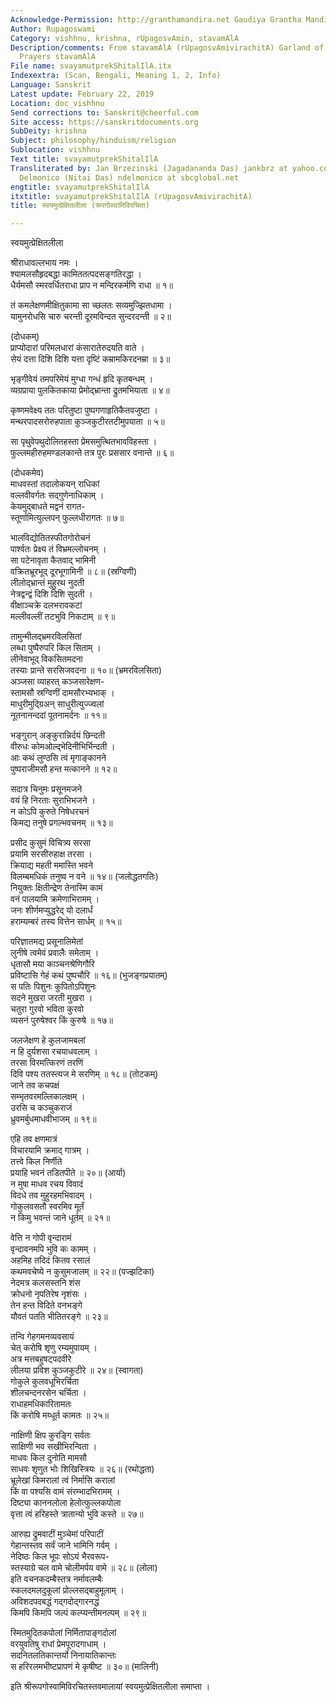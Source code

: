 ```yaml
---
Acknowledge-Permission: http://granthamandira.net Gaudiya Grantha Mandira
Author: Rupagoswami
Category: vishhnu, krishna, rUpagosvAmin, stavamAlA
Description/comments: From stavamAlA (rUpagosvAmivirachitA) Garland of Devotional
  Prayers stavamAlA
File name: svayamutprekShitalIlA.itx
Indexextra: (Scan, Bengali, Meaning 1, 2, Info)
Language: Sanskrit
Latest update: February 22, 2019
Location: doc_vishhnu
Send corrections to: Sanskrit@cheerful.com
Site access: https://sanskritdocuments.org
SubDeity: krishna
Subject: philosophy/hinduism/religion
Sublocation: vishhnu
Text title: svayamutprekShitalIlA
Transliterated by: Jan Brzezinski (Jagadananda Das) jankbrz at yahoo.com and Neal
  Delmonico (Nitai Das) ndelmonico at sbcglobal.net
engtitle: svayamutprekShitalIlA
itxtitle: svayamutprekShitalIlA (rUpagosvAmivirachitA)
title: स्वयमुत्प्रेक्षितलीला (रूपगोस्वामिविरचिता)

---
```

  
 स्वयमुत्प्रेक्षितलीला   
  
श्रीराधावल्लभाय नमः ।  
श्यामलसौहृदबद्धा कामिततत्पदसङ्गतिरद्धा ।  
धैर्यमसौ स्मरवर्धितराधा प्राप न मन्दिरकर्मणि राधा ॥ १॥  
  
तं कमलेक्षणमीक्षितुकामा सा च्छलतः सव्यमुज्झितधामा ।  
यामुनरोधसि चारु चरन्ती दूरमविन्दत सुन्दरदन्ती ॥ २॥  
  
 (दोधकम्)  
प्राप्योदारां परिमलधारां कंसारातेरुदयति वाते ।  
सेयं दत्ता दिशि दिशि यत्ता दृष्टिं कम्रामकिरदनम्रा ॥ ३॥  
  
भृङ्गीवेयं तमपरिमेयं मुग्धा गन्धं हृदि कृतबन्धम् ।  
व्यग्रप्राया पुलकितकाया प्रेमोद्भ्रान्ता द्रुतमभियाता ॥ ४॥  
  
कृष्णमवेक्ष्य ततः परितुष्टा पुष्पगणाहृतिकैतवजुष्टा ।  
मन्थरपादसरोरुहपाता कुञ्जकुटीरतटीमुपयाता ॥ ५॥  
  
सा पृथुवेपथुदोलितहस्ता प्रेमसमुत्थितभावविहस्ता ।  
फुल्लमहीरुहमण्डलकान्ते तत्र पुरः प्रससार वनान्ते ॥ ६॥  
  
 (दोधकमेव)  
माधवस्तां तदालोकयन् राधिकां  
     वल्लवीवर्गतः सद्गुणेनाधिकाम् ।  
केयमुद्बाधते मद्वनं रागत-  
     स्तूर्णामित्युल्लपन् फुल्लधीरागतः ॥ ७॥  
  
भालविद्योतितस्फीतगोरोचनं  
     पार्श्वतः प्रेक्ष्य तं विभ्रमल्लोचनम् ।  
सा पटेनावृता कैतवाद् भामिनी  
     वक्रितभ्रूरभूद् दूरभूगामिनी ॥ ८॥ (स्रग्विणी)  
लीलोद्भ्रान्तं मुहुरथ नुदती  
     नेत्रद्वन्द्वं दिशि दिशि सुदती ।  
वीक्षाञ्चक्रे दलभरावकटां  
     मल्लीवल्लीं तटभुवि निकटाम् ॥ ९॥  
  
तामुन्मीलद्भ्रमरविलसितां  
     लब्धा पुष्पैरुपरि किल सिताम् ।  
लीनेवाभूद् विकसितमदना  
     तस्याः प्रान्ते सरसिजवदना ॥ १०॥ (भ्रमरविलसिता)  
अञ्जसा व्याहरत् कञ्जसारेक्षण-  
     स्तामसौ स्रग्विणीं दामसौरभ्यभाक् ।  
माधुरीमुद्ग्रिअन् साधुरीत्युज्ज्वलां  
     नूतनानन्ददां पूतनामर्दनः ॥ ११॥  
  
भङ्गुरान् अङ्कुरान्निर्दयं छिन्दती  
     वीरुधः कोमओल्द्भेदिनीभिर्भिन्दती ।  
आः कथं लुण्ठसि त्वं मृगाङ्कानने  
     पुष्पराजीमसौ हन्त मत्कानने ॥ १२॥  
  
सदात्र चिनुमः प्रसूनमजने  
     वयं हि निरताः सुराभिभजने ।  
न कोऽपि कुरुते निषेधरचनं  
     किमद्य तनुषे प्रगल्भवचनम् ॥ १३॥  
  
प्रसीद कुसुमं विचित्र्य सरसा  
     प्रयामि सरसीरुहाक्ष तरसा ।  
क्रियाद्य महती ममास्ति भवने  
     विलम्बमधिकं तनुष्व न वने ॥ १४॥ (जलोद्धतगतिः)  
नियुक्तः क्षितीन्द्रेण तेनास्मि कामं  
     वनं पालयामि क्रमेणाभिरामम् ।  
जनः शीर्णमप्युद्धरेद् यो दलार्धं  
     हराम्यम्बरं तस्य वित्तेन सार्धम् ॥ १५॥  
  
परिज्ञातमद्य प्रसूनालिमेतां  
     लुनीषे त्वमेवं प्रवालैः समेताम् ।  
धृतासौ मया काञ्चनश्रेणिगौरि  
     प्रविष्टासि गेहं कथं पुष्पचौरि ॥ १६॥ (भुजङ्गप्रयातम्)  
स पतिः पिशुनः कुपितोऽपिशुनः  
     सदने मुखरा जरती मुखरा ।  
चतुरा गुरवो भविता कुरवो  
     व्यसनं पुरुषेश्वर किं कुरुषे ॥ १७॥  
  
जलजेक्षण हे कुलजामबलां  
     न हि दुर्यशसा रचयाधवलाम् ।  
तरसा विरमत्किरणं तरणिं  
     दिवि पश्य ततस्त्यज मे सरणिम् ॥ १८॥ (तोटकम्)  
जाने तव कचपक्षं  
     सम्भृतवरमल्लिकालक्षम् ।  
उरसि च कञ्चुकराजं  
     ध्रुवमर्बुधमाधवीभाजम् ॥ १९॥  
  
एहि तव क्षणमात्रं  
     विचारयामि क्रमाद् गात्रम् ।  
तत्त्वे किल निर्णीते  
     प्रयाहि भवनं तडितपीते ॥ २०॥ (आर्या)  
न मुषा माधव रचय विवादं  
     विदधे तव मुहुरहमभिवादम् ।  
गोकुलवसतौ स्वरमिव मूर्तं  
     न किमु भवन्तं जाने धूर्तम् ॥ २१॥  
  
वेत्ति न गोपी वृन्दारामं  
     वृन्दावनमपि भुवि कः कामम् ।  
अहमिह तदिदं कितव रसालं  
     कथमवचेष्ये न कुसुमजालम् ॥ २२॥ (पज्झटिका)  
नेदमत्र कलसस्तनि शंस  
     क्रोधनो नृपतिरेष नृशंसः ।  
तेन हन्त विदिते वनभङ्गे  
     यौवतं पतति भीतितरङ्गे ॥ २३॥  
  
तन्वि गेहगमनव्यवसायं  
     चेत् करोषि शृणु रम्यमुपायम् ।  
अत्र मत्तबहुषट्पदवीरे  
     लीलया प्रविश कुञ्जकुटीरे ॥ २४॥ (स्वागता)  
गोकुले कुलवधूभिरर्चिता  
     शीलचन्दनरसेन चर्चिता ।  
राधाहमधिकारितामतः  
     किं करोषि मय्धूर्त कामतः ॥ २५॥  
  
नाक्षिणी क्षिप कुरङ्गि सर्वतः  
     साक्षिणी भव सखीभिरन्विता ।  
माधवः किल दुनोति मामसौ  
     साधवः शृणुत भोः शिखिस्त्रियः ॥ २६॥ (रथोद्धता)  
भ्रूलेखां किमरालां त्वं निर्मासि करालां  
     किं वा पश्यसि वामं संरम्भादभिरामम् ।  
दिष्ट्या काननलोला हेलोत्फुल्लकपोला  
     वृत्ता त्वं हरिहस्ते त्रातान्यो भुवि कस्ते ॥ २७॥  
  
आरुह्य द्रुमवाटीं मुञ्चेमां परिपाटीं  
     गेहान्तस्तव सर्वं जाने भामिनि गर्वम् ।  
नेदिष्ठः किल भूपः सोऽयं भैरवरूप-  
     स्तस्याग्रे चल वामे चोलीमर्पय वामे ॥ २८॥ (लोला)  
 इति वचनकदम्बैस्तत्र नर्मावलम्बैः  
     स्कलदमलदुकूलां प्रोल्लसद्बाहुमूलाम् ।  
अविशदपदबद्धं  गद्गदोद्गारनद्धं  
     किमपि किमपि जल्पं कल्प्यन्तीमनल्पम् ॥ २९॥  
  
स्मितमुदितकपोलां निर्मितापाङ्गदोलां  
     वरयुवतिषु राधां प्रेमपूरादगाधाम् ।  
सदनितलतिकान्तर्यो निनायातिकान्तः  
     स हरिरलमभीष्टप्रापणं मे कृषीष्ट ॥ ३०॥ (मालिनी)  
  
इति श्रीरूपगोस्वामिविरचितस्तवमालायां स्वयमुत्प्रेक्षितलीला समाप्ता ।  
  
  
  
